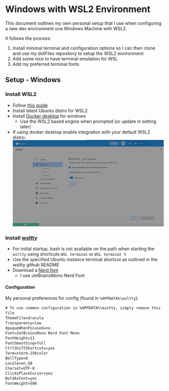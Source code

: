 # Windows with WSL2 Environment

This document outlines my own personal setup that I use when configuring a new dev environment ona Windows Machine with WSL2. 

It follows the process:
  1. Install minimal terminal and configuration options so I can then clone and use my dotFiles
  repository to setup the WSL2 environment
  2. Add some nice to have terminal emulation for WSL
  3. Add my preferred terminal fonts

## Setup - Windows

### Install WSL2
  
  - Follow [this guide](https://docs.microsoft.com/en-us/windows/wsl/install)
  - Install latest Ubuntu distro for WSL2
  - Install [Docker desktop](https://www.docker.com/products/docker-desktop/) for windows
    - Use the WSL2 based engine when prompted (or update in setting later)
  - If using docker desktop enable integration with your default WSL2 distro:
  ![Docker desktop with WSL2]( ./images/docker_wsl2.png )

### Install [wsltty](https://github.com/mintty/wsltty)

  - For initial startup, bash is not available on the path when starting the `wsltty` using shortcuts `WSL terminal` or `WSL terminal %`
  - Use the specified Ubuntu instance terminal shortcut as outlined in the wsltty github README
  - Download a [Nerd font](https://www.nerdfonts.com/font-downloads)
    - I use JetBrainsMono Nerd Font

#### Configuration
My personal preferences for config (found in `%APPDATA%\wsltty`):

  ```
  # To use common configuration in %APPDATA%\mintty, simply remove this file
ThemeFile=dracula
Transparency=low
OpaqueWhenFocused=no
Font=JetBrainsMono Nerd Font Mono
FontHeight=11
FontSmoothing=full
CtrlShiftShortcuts=yes
Term=xterm-256color
BellType=0
Locale=en_GB
Charset=UTF-8
ClicksPlaceCursor=yes
BoldAsFont=yes
FontWeight=500
  ```


